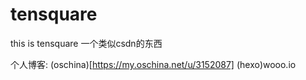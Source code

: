 # tensquare
this is tensquare 
一个类似csdn的东西

个人博客: (oschina)[https://my.oschina.net/u/3152087] (hexo)wooo.io
